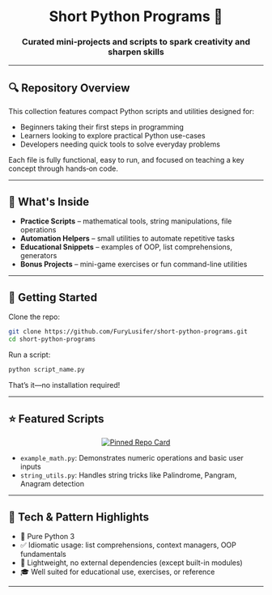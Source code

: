 <h1 align="center">Short Python Programs 🐍</h1>
<h3 align="center">Curated mini‑projects and scripts to spark creativity and sharpen skills</h3>

---

## 🔍 Repository Overview

This collection features compact Python scripts and utilities designed for:
- Beginners taking their first steps in programming  
- Learners looking to explore practical Python use-cases  
- Developers needing quick tools to solve everyday problems  

Each file is fully functional, easy to run, and focused on teaching a key concept through hands‑on code.

---

## 📝 What's Inside

- **Practice Scripts** – mathematical tools, string manipulations, file operations  
- **Automation Helpers** – small utilities to automate repetitive tasks  
- **Educational Snippets** – examples of OOP, list comprehensions, generators  
- **Bonus Projects** – mini-game exercises or fun command-line utilities  

---

## 🚀 Getting Started

Clone the repo:
```bash
git clone https://github.com/FuryLusifer/short-python-programs.git
cd short-python-programs
```

Run a script:
```bash
python script_name.py
```

That’s it—no installation required!

---

## ⭐ Featured Scripts

<p align="center">
  <a href="https://github.com/FuryLusifer/short-python-programs/blob/main/example_math.py">
    <img src="https://github-readme-stats.vercel.app/api/pin/?username=FuryLusifer&repo=short-python-programs&theme=vision-friendly-dark" alt="Pinned Repo Card" />
  </a>
</p>

- `example_math.py`: Demonstrates numeric operations and basic user inputs  
- `string_utils.py`: Handles string tricks like Palindrome, Pangram, Anagram detection  

---

## 🧠 Tech & Pattern Highlights

- 🐍 Pure Python 3  
- ✅ Idiomatic usage: list comprehensions, context managers, OOP fundamentals  
- 🔧 Lightweight, no external dependencies (except built-in modules)  
- 🎓 Well suited for educational use, exercises, or reference

---
